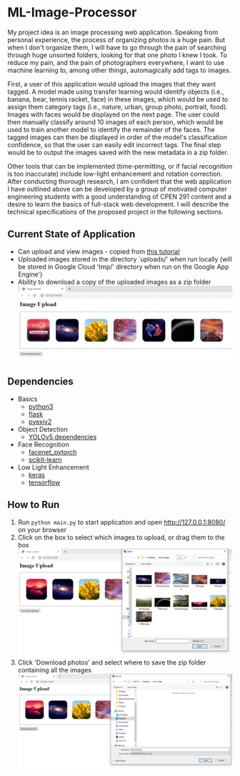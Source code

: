# ML-Image-Processor

My project idea is an image processing web application. Speaking from personal experience, the process of organizing photos is a huge pain. But when I don't organize them, I will have to go through the pain of searching through huge unsorted folders, looking for that one photo I knew I took. To reduce my pain, and the pain of photographers everywhere, I want to use machine learning to, among other things, automagically add tags to images.

First, a user of this application would upload the images that they want tagged. A model made using transfer learning would identify objects (i.e., banana, bear, tennis racket, face) in these images, which would be used to assign them category tags (i.e., nature, urban, group photo, portrait, food). Images with faces would be displayed on the next page. The user could then manually classify around 10 images of each person, which would be used to train another model to identify the remainder of the faces. The tagged images can then be displayed in order of the model's classification confidence, so that the user can easily edit incorrect tags. The final step would be to output the images saved with the new metadata in a zip folder.

Other tools that can be implemented (time-permitting, or if facial recognition is too inaccurate) include low-light enhancement and rotation correction. After conducting thorough research, I am confident that the web application I have outlined above can be developed by a group of motivated computer engineering students with a good understanding of CPEN 291 content and a desire to learn the basics of full-stack web development. I will describe the technical specifications of the proposed project in the following sections.

## Current State of Application

- Can upload and view images - copied from [this tutorial](https://blog.miguelgrinberg.com/post/handling-file-uploads-with-flask)
- Uploaded images stored in the directory `uploads/' when run locally (will be stored in Google Cloud 'tmp/' directory when run on the Google App Engine')
- Ability to download a copy of the uploaded images as a zip folder
![Application Screenshot](/Images/Application%20Screenshot%20(Home).png)

## Dependencies
- Basics
    - [python3](https://www.python.org/download/releases/3.0/)
    - [flask](https://flask.palletsprojects.com/en/1.1.x/installation/)
    - [pyexiv2](https://pypi.org/project/pyexiv2/)
- Object Detection
    - [YOLOv5 dependencies](https://raw.githubusercontent.com/ultralytics/yolov5/master/requirements.txt)
- Face Recognition
    - [facenet_pytorch](https://pypi.org/project/facenet-pytorch/)
    - [scikit-learn](https://pypi.org/project/scikit-learn/)
- Low Light Enhancement
    - [keras](https://pypi.org/project/keras/)
    - [tensorflow](https://pypi.org/project/tensorflow/)

## How to Run

1. Run `python main.py` to start application and open http://127.0.0.1:8080/ on your browser
2. Click on the box to select which images to upload, or drag them to the box
![Upload Images](/Images/Application%20Screenshot%20(Upload).png)
3. Click 'Download photos' and select where to save the zip folder containing all the images
![Download Images](/Images/Application%20Screenshot%20(Download).png)
